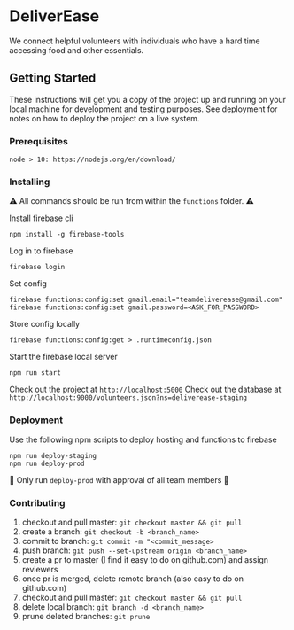 # DeliverEase

We connect helpful volunteers with individuals who have a hard time accessing food and other essentials.

## Getting Started

These instructions will get you a copy of the project up and running on your local machine for development and testing purposes. See deployment for notes on how to deploy the project on a live system.

### Prerequisites

```
node > 10: https://nodejs.org/en/download/
```

### Installing

⚠️ All commands should be run from within the `functions` folder. ⚠️

Install firebase cli

```
npm install -g firebase-tools
```

Log in to firebase

```
firebase login
```

Set config 

```
firebase functions:config:set gmail.email="teamdeliverease@gmail.com"
firebase functions:config:set gmail.password=<ASK_FOR_PASSWORD>
```

Store config locally 

```
firebase functions:config:get > .runtimeconfig.json
```

Start the firebase local server

```
npm run start
```

Check out the project at `http://localhost:5000`
Check out the database at `http://localhost:9000/volunteers.json?ns=deliverease-staging`


### Deployment

Use the following npm scripts to deploy hosting and functions to firebase
```
npm run deploy-staging
npm run deploy-prod
```

🚨 Only run `deploy-prod` with approval of all team members 🚨

### Contributing
1) checkout and pull master: `git checkout master && git pull`
2) create a branch: `git checkout -b <branch_name>`
3) commit to branch: `git commit -m "<commit_message>`
4) push branch: `git push --set-upstream origin <branch_name>`
5) create a pr to master (I find it easy to do on github.com) and assign reviewers
6) once pr is merged, delete remote branch (also easy to do on github.com)
7) checkout and pull master: `git checkout master && git pull`
8) delete local branch: `git branch -d <branch_name>`
9) prune deleted branches: `git prune`
